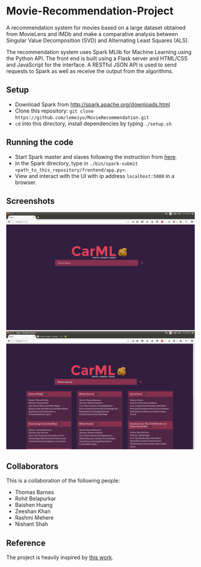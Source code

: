 # Movie-Recommendation-Project
A recommendation system for movies based on a large dataset obtained from MovieLens and IMDb and make a comparative analysis between Singular Value Decomposition (SVD) and Alternating Least Squares (ALS).

The recommendation system uses Spark MLlib for Machine Learning using the Python API.
The front end is built using a Flask server and HTML/CSS and JavaScript for the interface.
A RESTful JSON API is used to send requests to Spark as well as receive the output from the algorithms.

## Setup
- Download Spark from http://spark.apache.org/downloads.html
- Clone this repository: `git clone https://github.com/lemeiyu/MovieRecommendation.git`
- `cd` into this directory, install dependencies by typing `./setup.sh`

## Running the code
- Start Spark master and slaves following the instruction from [here](http://spark.apache.org/docs/latest/spark-standalone.html#starting-a-cluster-manually). 
- In the Spark directory, type in `./bin/spark-submit <path_to_this_repository/frontend/app.py>`.
- View and interact with the UI with ip address `localhost:5000` in a browser.

## Screenshots
![UI - Input Prompt](/screenshots/UI-Main.png)
![UI - Output](/screenshots/UI-Recommendations.png)

## Collaborators
This is a collaboration of the following people:
- Thomas Barnes
- Rohit Belapurkar 
- Baishen Huang
- Zeeshan Khan
- Rashmi Mehere
- Nishant Shah 

## Reference
The project is heavily inspired by [this work](https://github.com/jadianes/spark-movie-lens).

